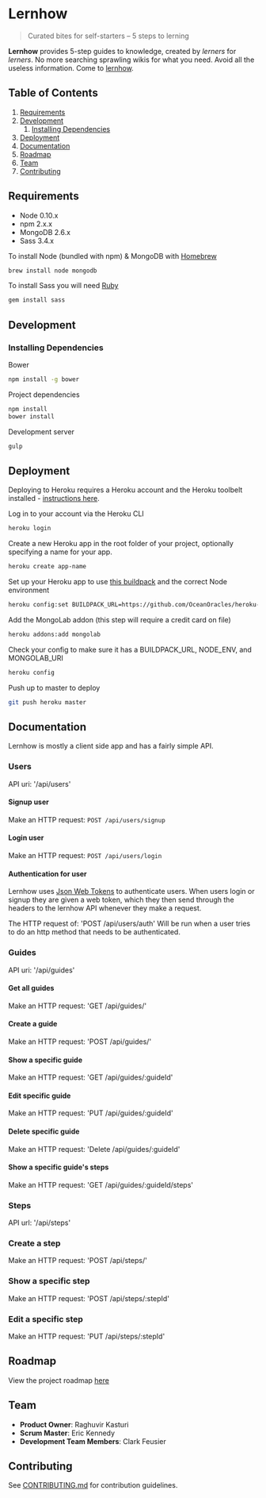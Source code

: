 # Lernhow

> Curated bites for self-starters – 5 steps to lerning

**Lernhow** provides 5-step guides to knowledge, created by *lerners* for *lerners*.
No more searching sprawling wikis for what you need. Avoid all the useless information.
Come to [lernhow](https://lernhow.herokuapp.com/).

## Table of Contents

1. [Requirements](#requirements)
1. [Development](#development)
    1. [Installing Dependencies](#installing-dependencies)
1. [Deployment](#deployment)
1. [Documentation](#documentation)
1. [Roadmap](#roadmap)
1. [Team](#team)
1. [Contributing](#contributing)

## Requirements

- Node 0.10.x
- npm 2.x.x
- MongoDB 2.6.x
- Sass 3.4.x

To install Node (bundled with npm) & MongoDB with [Homebrew](http://brew.sh/)

```sh
brew install node mongodb
```

To install Sass you will need [Ruby](https://www.ruby-lang.org/en/)

```sh
gem install sass
```


## Development

### Installing Dependencies

Bower

```sh
npm install -g bower
```

Project dependencies

```sh
npm install
bower install
```

Development server

```sh
gulp
```

## Deployment

Deploying to Heroku requires a Heroku account and the Heroku toolbelt installed - [instructions here](https://devcenter.heroku.com/articles/getting-started-with-nodejs#set-up).

Log in to your account via the Heroku CLI

```sh
heroku login
```

Create a new Heroku app in the root folder of your project, optionally specifying a name for your app.

```sh
heroku create app-name
```

Set up your Heroku app to use [this buildpack](https://github.com/OceanOracles/heroku-buildpack-nodejs-gulp-bower-sass) and the correct Node environment

```sh
heroku config:set BUILDPACK_URL=https://github.com/OceanOracles/heroku-buildpack-nodejs-gulp-bower-sass.git NODE_ENV=production
```

Add the MongoLab addon (this step will require a credit card on file)

```sh
heroku addons:add mongolab
```

Check your config to make sure it has a BUILDPACK_URL, NODE_ENV, and MONGOLAB_URI

```sh
heroku config
```

Push up to master to deploy

```sh
git push heroku master
```

## Documentation

Lernhow is mostly a client side app and has a fairly simple API.

### Users

API uri:
'/api/users'

#### Signup user

Make an HTTP request:
`POST /api/users/signup`

#### Login user

Make an HTTP request:
`POST /api/users/login`

#### Authentication for user

Lernhow uses [Json Web Tokens](http://jwt.io/) to authenticate users.
When users login or signup they are given a web token, which they then send through the headers to the lernhow API whenever they make a request.

The HTTP request of:
'POST /api/users/auth'
Will be run when a user tries to do an http method that needs to be authenticated.

### Guides

API uri:
'/api/guides'

#### Get all guides

Make an HTTP request:
'GET /api/guides/'

#### Create a guide

Make an HTTP request:
'POST /api/guides/'

#### Show a specific guide

Make an HTTP request:
'GET /api/guides/:guideId'

#### Edit specific guide

Make an HTTP request:
'PUT /api/guides/:guideId'

#### Delete specific guide

Make an HTTP request:
'Delete /api/guides/:guideId'

#### Show a specific guide's steps

Make an HTTP request:
'GET /api/guides/:guideId/steps'

### Steps

API url:
'/api/steps'

### Create a step

Make an HTTP request:
'POST /api/steps/'

### Show a specific step

Make an HTTP request:
'POST /api/steps/:stepId'

### Edit a specific step

Make an HTTP request:
'PUT /api/steps/:stepId'

## Roadmap

View the project roadmap [here](https://github.com/OceanOracles/OceanOracles/issues)

## Team

  - __Product Owner__: Raghuvir Kasturi
  - __Scrum Master__: Eric Kennedy
  - __Development Team Members__: Clark Feusier

## Contributing

See [CONTRIBUTING.md](CONTRIBUTING.md) for contribution guidelines.
